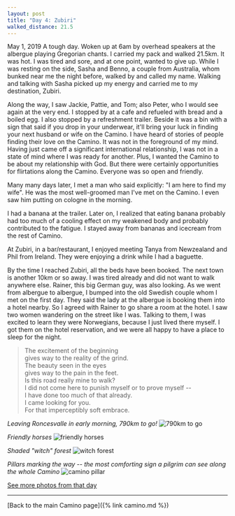 ```yaml
---
layout: post
title: "Day 4: Zubiri"
walked_distance: 21.5
---
```

May 1, 2019
A tough day. Woken up at 6am by overhead speakers at the albergue playing Gregorian chants. I carried my pack and walked 21.5km. It was hot. I was tired and sore, and at one point, wanted to give up. While I was resting on the side, Sasha and Benno, a couple from Australia, whom bunked near me the night before, walked by and called my name. Walking and talking with Sasha picked up my energy and carried me to my destination, Zubiri.

Along the way, I saw Jackie, Pattie, and Tom; also Peter, who I would see again at the very end. I stopped by at a cafe and refueled with bread and a boiled egg. I also stopped by a refreshment trailer. Beside it was a bin with a sign that said if you drop in your underwear, it'll bring your luck in finding your next husband or wife on the Camino. I have heard of stories of people finding their love on the Camino. It was not in the foreground of my mind. Having just came off a significant international relationship, I was not in a state of mind where I was ready for another. Plus, I wanted the Camino to be about my relationship with God. But there were certainly opportunities for flirtations along the Camino. Everyone was so open and friendly.

Many many days later, I met a man who said explicitly: "I am here to find my wife". He was the most well-groomed man I've met on the Camino. I even saw him putting on cologne in the morning.

I had a banana at the trailer. Later on, I realized that eating banana probably had too much of a cooling effect on my weakened body and probably contributed to the fatigue. I stayed away from bananas and icecream from the rest of Camino.

At Zubiri, in a bar/restaurant, I enjoyed meeting Tanya from Newzealand and Phil from Ireland. They were enjoying a drink while I had a baguette. 

By the time I reached Zubiri, all the beds have been booked. The next town is another 10km or so away. I was tired already and did not want to walk anywhere else. Rainer, this big German guy, was also looking. As we went from albergue to albergue, I bumped into the old Swedish couple whom I met on the first day. They said the lady at the albergue is booking them into a hotel nearby. So I agreed with Rainer to go share a room at the hotel. I saw two women wandering on the street like I was. Talking to them, I was excited to learn they were Norwegians, because I just lived there myself. I got them on the hotel reservation, and we were all happy to have a place to sleep for the night.

> The excitement of the beginning   
> gives way to the reality of the grind.  
> The beauty seen in the eyes  
> gives way to the pain in the feet.  
> Is this road really mine to walk?  
> I did not come here to punish myself or to prove myself --  
> I have done too much of that already.  
> I came looking for you.  
> For that imperceptibly soft embrace.  

*Leaving Roncesvalle in early morning, 790km to go!*
![790km to go](https://lh3.googleusercontent.com/825a5Et16KCDnaqI3ruNDcuLuvixLOM_zDlGduuhjIHaXDZUNuoiKwLffvPD0zCEiyTo96zGFyqCB7Bc3atstFo10Q6aFkZD5MbM9SN18xmeU8LfcELoJYplAtSSoTjwaUpMNMKzoVEdxIzZrm9aHwjWpJ8Yr-43WqkGuEPmovhmthlnErI4qWxxuLUFG0EBFJtQxuQv4XSEOlkNEG0dB8TR_7uFSb2mDx3zpy7rQHgLIwWK_A_A_WsiYZFb716paAqmYWOrK1ZXy28Gi15MLuPd2Tm6rlkpOx0ADNJrRfx2DI7EzK7GcmmXk8IxTE2EJ8BpKDxluoCIC1lQ7ROKYCwg9mYlOlgCgITaW4q2z6rOsrKe0JdV_tSCpkV8A74qdi6DnSaE_YTFJwmPh_xcf61fHM5gJRjMy7oczbA9ciljQpoMD6WnOdVIxnVhKAGxT6LqswQXrpt1RLgGJw3SWorvTHr-0xoa8Kl4AzVDeqjyZe4rShpzt5oQpOJNsDl2TN-tDQrMrqtQ80D8DymoZmcwtNb8eutroCCyrr9vzKq0I-DXyEZGZw_vzId_I-FOENfIxZfwX4ezHz3QisE7uF4zkSLlFp_tcdogDq9T1mNyVd-ZUv1DSOEAEknHTWI9fT4bjwjAZIPYXSLBKSrrs1L7_0sm7ZHcnFGeBh6Rhw52tFmoNy9tcyUw5Bt1W3jnwCqSKjppLT3dRVkvFj9uvJjGVszSgb43dsR-CQ_BibQAILtl90TPcg4=w1840-h1240-no)

*Friendly horses*
![friendly horses](https://lh3.googleusercontent.com/GHQ3_-otQZeOdnlPFc2bhxv5_C1km7sxJoTwhNU24Tw4WDGwCqm1-YLpe70k-3HBVQUaQzqQrz-sEEttwc8xXC8B8MJ3Mzqn85mVI8LCVvYji8cLbJoSiLX3EnLVxW45vl1kA1f2mowB7T9CzNP7m_KJArON4m7TNm60Zd_IcEkBtyg7hfJHgS1SMZ64zR3gx3dMZ9KqzBCh4y67qUhYjI9Ya3zC3vKhyHRVBRwgD0AuK9TZgjb0hNcmnKr4VFsCBqljjCeyZKPA_RYAJ54eJ5NMlztVR9BATBkpT-wiwnpU-XnvINhzgejLyweco2hKq86fkXDS-zw5I4YRiAKvqXPopsCpc8NgAsHNM-8yVcyj9t9v6m7SaZnPNS-9scdlp0Kl4zg-xTFspVryQAmHNYIIihByIX5G8zyTWhaXL5WIUnukXw8nNgRIhvXPNdjN-x283rOOfpGZHdd0daCO4XVT7SAG9zxW9m4QAGCX55FjiNLkeF_zxQgZHuV5Z792uWMsewI3Lm5gKYWZlccesH7t-gsEpGvBOkrQ-xnerGTHm7LdUA4Ei3h9_Vi_YhBFYKtFUw3RIURxNGGUmTpT9AQLP2QOvEjkEwBJkQqSUoHuecWJbLb4_sP5Fn25BoKH-NmsR-qPF2V37qYEiPadcs-DZgVpC0rNIo1e--Vukd8oMJ6KfR3s6LnKY5_FizzykgKTQpVswXdhrk7YZ-lnPSBVl6FMqe-BKqffweywq6okY0lqPiV8nKA=w1840-h1036-no)

*Shaded "witch" forest*
![witch forest](https://lh3.googleusercontent.com/s7rEwELAT8GwCwjlh__Uwuqt1RO7V4_RP15wDBBWZ1LKjqLyICvqPHYqOAccaUYrmq7Aq-n66OUQ-XW-FFfmADTGUT62sGPWyBpi60soPyLeyFPmbD0PhsxN5iAGAFJeUPaU46BuWGmC5lhEoPMxrMgW4rHhDWY0C3UOEF9jH5r0dIAWwWOxm4rmtAQFX6Zltl4dGFoam8dHg5iXOSUHbyvTchFpwWpX29NIg1KEQJiora3oSHDIH4p-hRwoLuwZCZ1JqbnWoMf_5Xmq0PUFTmaTBPuRCg1MEvs8qWWxCP3UEHCPY5a0WA1fO4dhh9aZgQCUC8qTDfIvTgk6zmp6znum7S3pIKLL9We-RyoKHYTjP3HufWYxc1Snx-Ku0nKO5vQtOUQY_rLaWJSwlw3ricXtrUK7wAz8jQVEWlvc3kaTnZ8HEYxIM4k9rb4RoT5cYtLtxLg6ddp1YhyT9NJA0TQKygE4L55WeL-H3FHWK6GdAfB2ts5ZFv7n_WF41O7kmWCQBRrG7sTzmAwrMlf_dDz3YUbtDr7k4FHpB92Wz1EbWPVrqnG1LmDhTuo0WG8OnuNubssHPgNQ7tKLiXtORSEElrBd-hFRRzrhJRVjH4Lk-iiKvRsVh6xiRtWPFLai43ayJlEEijuEV9mcRcalNTnG4cmlDWI6AI-_o4g-Jpcqg2UD3G3ykOoLp1g3i9QE_N2a_jnVkzLo5ytrdPei5CSTA7jXRY5AKTovEePKmhlIU4dpvYE7J6M=w1840-h1036-no)

*Pillars marking the way -- the most comforting sign a pilgrim can see along the whole Camino*
![camino pillar](https://lh3.googleusercontent.com/he28HPG8UMDH3CconL_LCuhmnQ5r1khi6GDFl2KA-rmS8NseoEheRuRC6JitbEcSFlS8Jombhl_3usbYc8nsYmYE9q-nlCdFG3MVpuL8p4Bx4e35_A8HdKbvOmFTUDoHGKNODqVZsYkAqIqHoAziglAKup4Gg9VG7SLGlwK5XJ0wUW-2eEN2G81MJ_E5hBwy4R18tJdEyxlFijtY0x4pORCl042jla5YG9FxqceI3rWCOFHG8r2wQkX9zrPaF15R-y2wz070OcmvXHXYaRfw6eMObG4O4VppACnZ-fSZMpgXv-_ygcmnCnWgkSv23eIrmXmvWCF3QsN0kFUcLl85mm7zlo55qCQxCJv_jEx9cVBKeWpTbCQ8IBMKEL_7NMoQTFXqzmhlRFQzHGcgjd42F_oZ6yq18gPlIBDg_OBHxuuRL0PXQshV62FpBjEQDe4bWkyltsx4YvEFHcVbgCX1aw-O9Fl9c9YbKTVH8u2sFr804Ehn9hts5P_HZ-Uw5NtOFccwr9T-UomT1EL93383vIshUdHtNWz5Ea7ZyOwn-Gv73gTLxOlE57CLUHb1bcLfM4Bx14OSiXmqeKPabOKQHVx-AG4BSBCWzk5A9fNCxiI_-DE7FfyPcHcAqpMb580eTl3zrc3q4DXa6n3gO8Fv_zG6UqDBBtT7KTuwNA00EOq0zZxrWVT5Yi2oUnnfSTvG5pZBM0tDC_0N5ApTp3t0xpc2IE8SoFtKnxj6rdJrL_WYddYNfhRVxNQ=w792-h1406-no)

[See more photos from that day](https://photos.app.goo.gl/uvhMg9kAWnsNpSXL6)

---

[Back to the main Camino page]({% link camino.md %})